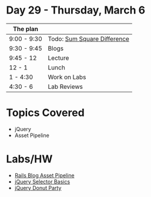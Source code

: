 # Day 29 - Thursday, March 6

The plan        |      |
----------------|-------
9:00 - 9:30     | Todo: [Sum Square Difference](http://learn.co/lessons/3937)
9:30 - 9:45     | Blogs
9:45 - 12       | Lecture
12 - 1          | Lunch
1 - 4:30        | Work on Labs
4:30 - 6        | Lab Reviews


# Topics Covered

* jQuery
* Asset Pipeline

# Labs/HW

* [Rails Blog Asset Pipeline](http://learn.co/lessons/3602)
* [jQuery Selector Basics](https://learn.co/lessons/3638)
* [jQuery Donut Party](https://learn.co/lessons/3639)


